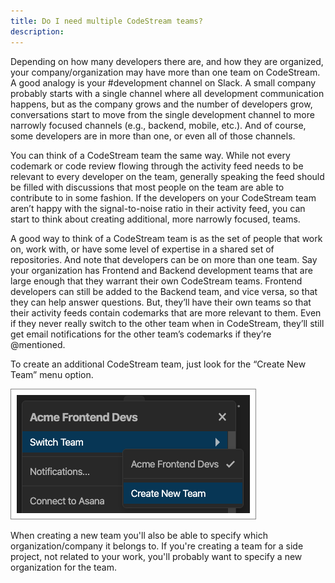 ```yaml
---
title: Do I need multiple CodeStream teams?
description:
---
```


Depending on how many developers there are, and how they are organized, your
company/organization may have more than one team on CodeStream. A good analogy
is your #development channel on Slack. A small company probably starts with a
single channel where all development communication happens, but as the company
grows and the number of developers grow, conversations start to move from the
single development channel to more narrowly focused channels (e.g., backend,
mobile, etc.). And of course, some developers are in more than one, or even all
of those channels.

You can think of a CodeStream team the same way. While not every codemark or
code review flowing through the activity feed needs to be relevant to every
developer on the team, generally speaking the feed should be filled with
discussions that most people on the team are able to contribute to in some
fashion. If the developers on your CodeStream team aren’t happy with the
signal-to-noise ratio in their activity feed, you can start to think about
creating additional, more narrowly focused, teams. 

A good way to think of a CodeStream team is as the set of people that work on,
work with, or have some level of expertise in a shared set of repositories. And
note that developers can be on more than one team. Say your organization has
Frontend and Backend development teams that are large enough that they warrant
their own CodeStream teams. Frontend developers can still be added to the
Backend team, and vice versa, so that they can help answer questions. But,
they’ll have their own teams so that their activity feeds contain codemarks that
are more relevant to them. Even if they never really switch to the other team
when in CodeStream, they’ll still get email notifications for the other team’s
codemarks if they’re @mentioned.

To create an additional CodeStream team, just look for the “Create New Team”
menu option.

![Create New Team](../assets/images/CreateNewTeam.png)

When creating a new team you'll also be able to specify which
organization/company it belongs to. If you're creating a team for a side
project, not related to your work, you'll probably want to specify a new
organization for the team.